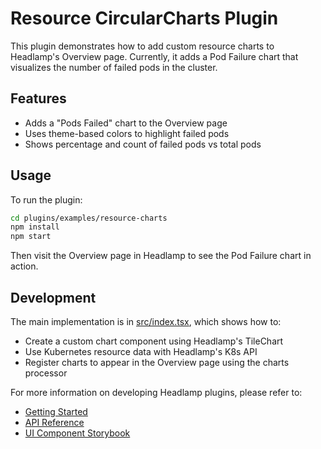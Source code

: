 # Resource CircularCharts Plugin

This plugin demonstrates how to add custom resource charts to Headlamp's Overview page. Currently, it adds a Pod Failure chart that visualizes the number of failed pods in the cluster.

## Features

- Adds a "Pods Failed" chart to the Overview page
- Uses theme-based colors to highlight failed pods
- Shows percentage and count of failed pods vs total pods

## Usage

To run the plugin:

```bash
cd plugins/examples/resource-charts
npm install
npm start
```

Then visit the Overview page in Headlamp to see the Pod Failure chart in action.

## Development

The main implementation is in [src/index.tsx](src/index.tsx), which shows how to:

- Create a custom chart component using Headlamp's TileChart
- Use Kubernetes resource data with Headlamp's K8s API
- Register charts to appear in the Overview page using the charts processor

For more information on developing Headlamp plugins, please refer to:

- [Getting Started](https://headlamp.dev/docs/latest/development/plugins/)
- [API Reference](https://headlamp.dev/docs/latest/development/api/)
- [UI Component Storybook](https://headlamp.dev/docs/latest/development/frontend/#storybook)
